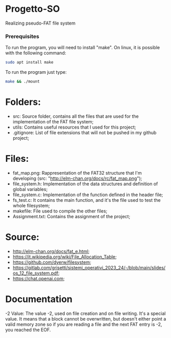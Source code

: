 # Progetto-SO
Realizing pseudo-FAT file system

### Prerequisites
To run the program, you will need to install "make". On linux, it is possible with the following command:
```bash
sudo apt install make
```

To run the program just type: 
```bash
make && ./mount
```

# Folders:
- src: Source folder, contains all the files that are used for the implementation of the FAT file system;
- utils: Contains useful resources that I used for this project;
- .gitignore: List of file extensions that will not be pushed in my github project;
# Files:
- fat_map.png: Rappresentation of the FAT32 structure that I'm developing (src: "http://elm-chan.org/docs/rc/fat_map.png");
- file_system.h: Implementation of the data structures and definition of global variables;
- file_system.c: Implementation of the function defined in the header file;
- fs_test.c: It contains the main function, and it's the file used to test the whole filesystem;
- makefile: File used to compile the other files;
- Assignment.txt: Contains the assignment of the project;

# Source:
- http://elm-chan.org/docs/fat_e.html;
- https://it.wikipedia.org/wiki/File_Allocation_Table;
- https://github.com/dyerw/filesystem;
- https://gitlab.com/grisetti/sistemi_operativi_2023_24/-/blob/main/slides/os_12_file_system.pdf;
- https://chat.openai.com;

# Documentation
-2 Value:
The value -2, used on file creation and on file writing. It's a special value. It means that a block
cannot be overwritten, but doesn't either point a valid memory zone so if you are reading a file and
the next FAT entry is -2, you reached the EOF.

